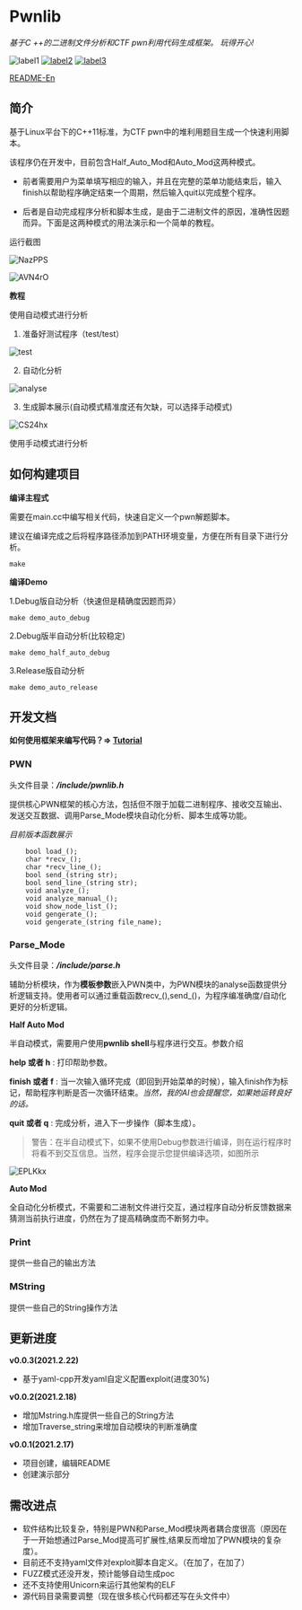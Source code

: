 # Pwnlib

*基于C ++的二进制文件分析和CTF pwn利用代码生成框架。*
*玩得开心!*

![label1](https://img.shields.io/badge/build-passing-COLOR)
[![label2](https://img.shields.io/badge/author-migraine-blue)](https://migraine-sudo.github.io/)
[![label3](https://img.shields.io/badge/yaml--cpp-0.6.0-orange)](https://github.com/jbeder/yaml-cpp)


[README-En](https://github.com/migraine-sudo/pwnlib/blob/main/README-en.md)

## 简介

基于Linux平台下的C++11标准，为CTF pwn中的堆利用题目生成一个快速利用脚本。

该程序仍在开发中，目前包含Half_Auto_Mod和Auto_Mod这两种模式。

- 前者需要用户为菜单填写相应的输入，并且在完整的菜单功能结束后，输入finish以帮助程序确定结束一个周期，然后输入quit以完成整个程序。

- 后者是自动完成程序分析和脚本生成，是由于二进制文件的原因，准确性因题而异。下面是这两种模式的用法演示和一个简单的教程。


运行截图

![NazPPS](https://gitee.com/p0kerface/blog_image_management/raw/master/uPic/NazPPS.png)


![AVN4rO](https://gitee.com/p0kerface/blog_image_management/raw/master/uPic/AVN4rO.png)



**教程**

使用自动模式进行分析

1. 准备好测试程序（test/test）

![test](https://media.giphy.com/media/5LLDTPnZ3TeEca9a4F/giphy.gif)

2. 自动化分析

![analyse](https://media.giphy.com/media/5qXrOZpVNgHcaGxSho/giphy.gif)

3. 生成脚本展示(自动模式精准度还有欠缺，可以选择手动模式)

![CS24hx](https://gitee.com/p0kerface/blog_image_management/raw/master/uPic/CS24hx.png)


使用手动模式进行分析



## 如何构建项目

**编译主程式**

需要在main.cc中编写相关代码，快速自定义一个pwn解题脚本。

建议在编译完成之后将程序路径添加到PATH环境变量，方便在所有目录下进行分析。

```make ```

**编译Demo**

1.Debug版自动分析（快速但是精确度因题而异）

```make demo_auto_debug```

2.Debug版半自动分析(比较稳定)

```make demo_half_auto_debug```

3.Release版自动分析

```make demo_auto_release```


## 开发文档

**如何使用框架来编写代码？=> [Tutorial]()**

### PWN

头文件目录：***/include/pwnlib.h***

提供核心PWN框架的核心方法，包括但不限于加载二进制程序、接收交互输出、发送交互数据、调用Parse_Mode模块自动化分析、脚本生成等功能。

*目前版本函数展示*

```
    bool load_();
    char *recv_();
    char *recv_line_();
    bool send_(string str);
    bool send_line_(string str);
    void analyze_();
    void analyze_manual_();
    void show_node_list_();
    void gengerate_();
    void gengerate_(string file_name);
```


### Parse_Mode

头文件目录：***/include/parse.h***

辅助分析模块，作为**模板参数**嵌入PWN类中，为PWN模块的analyse函数提供分析逻辑支持。使用者可以通过重载函数recv_(),send_()，为程序编准确度/自动化更好的分析逻辑。

**Half Auto Mod**

半自动模式，需要用户使用**pwnlib shell**与程序进行交互。参数介绍

**help 或者 h** : 打印帮助参数。

**finish 或者 f** : 当一次输入循环完成（即回到开始菜单的时候），输入finish作为标记，帮助程序判断是否一次循环结束。*当然，我的AI也会提醒您，如果她运转良好的话。*

**quit 或者 q** : 完成分析，进入下一步操作（脚本生成）。

>警告：在半自动模式下，如果不使用Debug参数进行编译，则在运行程序时将看不到交互信息。当然，程序会提示您提供编译选项，如图所示

![EPLKkx](https://gitee.com/p0kerface/blog_image_management/raw/master/uPic/EPLKkx.png)

**Auto Mod**

全自动化分析模式，不需要和二进制文件进行交互，通过程序自动分析反馈数据来猜测当前执行进度，仍然在为了提高精确度而不断努力中。

### Print

提供一些自己的输出方法

### MString

提供一些自己的String操作方法


## 更新进度

**v0.0.3(2021.2.22)**
- 基于yaml-cpp开发yaml自定义配置exploit(进度30%)

**v0.0.2(2021.2.18)**
- 增加Mstring.h库提供一些自己的String方法
- 增加Traverse_string来增加自动模块的判断准确度

**v0.0.1(2021.2.17)**
- 项目创建，编辑README
- 创建演示部分


## 需改进点

- 软件结构比较复杂，特别是PWN和Parse_Mod模块两者耦合度很高（原因在于一开始想通过Parse_Mod提高可扩展性,结果反而增加了PWN模块的复杂度）。
- 目前还不支持yaml文件对exploit脚本自定义。（在加了，在加了）
- FUZZ模式还没开发，预计能够自动生成poc
- 还不支持使用Unicorn来运行其他架构的ELF 
- 源代码目录需要调整（现在很多核心代码都还写在头文件中）
